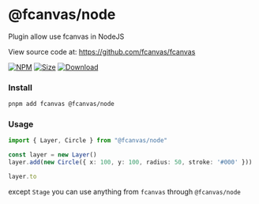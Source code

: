 # @fcanvas/node

Plugin allow use fcanvas in NodeJS

View source code at: https://github.com/fcanvas/fcanvas

[![NPM](https://badge.fury.io/js/@fcanvas%2Fnode.svg)](http://badge.fury.io/js/@fcanvas%2Fnode)
[![Size](https://img.shields.io/bundlephobia/minzip/@fcanvas/node/latest)](https://npmjs.org/package/@fcanvas/node)
[![Download](https://img.shields.io/npm/dm/@fcanvas/node)](https://npmjs.org/package/@fcanvas/node)

### Install
```bash
pnpm add fcanvas @fcanvas/node
```

### Usage
```ts
import { Layer, Circle } from "@fcanvas/node"

const layer = new Layer()
layer.add(new Circle({ x: 100, y: 100, radius: 50, stroke: '#000' }))

layer.to
```

except `Stage` you can use anything from `fcanvas` through `@fcanvas/node`
